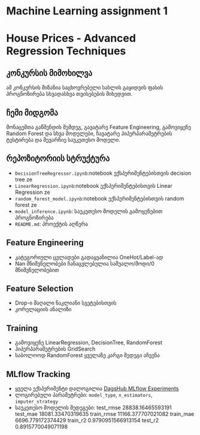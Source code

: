 # Machine Learning assignment 1

# House Prices - Advanced Regression Techniques

## კონკურსის მიმოხილვა
ამ კონკურსის მიზანია საცხოვრებელი სახლის გაყიდვის ფასის პროგნოზირება სხვადასხვა თვისებების მიხედვით.

## ჩემი მიდგომა
მონაცემთა გაწმენდის შემდეგ, გავატარე Feature Engineering, გამოვიყენე Random Forest და სხვა მოდელები, ჩავატარე ჰიპერპარამეტრების ტესტირება და შევარჩიე საუკეთესო მოდელი.

## რეპოზიტორიის სტრუქტურა
- `DecisionTreeRegressor.ipynb`:notebook ექსპერიმენტებისთვის decision tree ze
- `LinearRegression.ipynb`:notebook ექსპერიმენტებისთვის Linear Regression ze
- `random_forest_model.ipynb`:notebook ექსპერიმენტებისთვის random forest ze
- `model_inference.ipynb`: საუკეთესო მოდელის გამოყენებით პროგნოზირება
- `README.md`: პროექტის აღწერა

## Feature Engineering
- კატეგორიული ცვლადები გადაყვანილია OneHot/Label-ად
- Nan მნიშვნელობები ჩანაცვლებულია საშუალო/მოდი/0 მნიშვნელობებით

## Feature Selection
- Drop-ი მაღალი ნაკლიანი სვეტებისთვის
- კორელაციის ანალიზი

## Training
- გამოვიყენე LinearRegression, DecisionTree, RandomForest
- ჰიპერპარამეტრების GridSearch
- საბოლოოდ RandomForest ყველაზე კარგი შედეგი აჩვენა

## MLflow Tracking
- ყველა ექსპერიმენტი დალოგილია [DagsHub MLflow Experiments](https://dagshub.com/nurch22/my-first-repo.mlflow)
- ლოგირებული პარამეტრები: `model_type`, `n_estimators`, `imputer_strategy`
- საუკეთესო მოდელის შედეგები:
                              test_rmse    28838.16465593191
                              test_mae     18081.33470319635
                              train_rmse   11166.377707021082
                              train_mae    6696.779172374429
                              train_r2     0.9790951566913154
                              test_r2      0.8915770049071198


